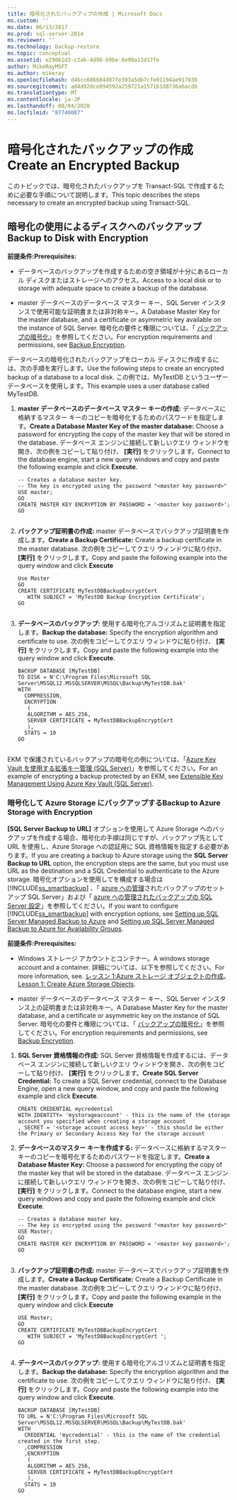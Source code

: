```yaml
---
title: 暗号化されたバックアップの作成 | Microsoft Docs
ms.custom: ''
ms.date: 06/13/2017
ms.prod: sql-server-2014
ms.reviewer: ''
ms.technology: backup-restore
ms.topic: conceptual
ms.assetid: e29061d3-c2ab-4d98-b9be-8e90a11d17fe
author: MikeRayMSFT
ms.author: mikeray
ms.openlocfilehash: d46cc686684d87fe393a5db7cfe01194ae917836
ms.sourcegitcommit: ad4d92dce894592a259721a1571b1d8736abacdb
ms.translationtype: MT
ms.contentlocale: ja-JP
ms.lasthandoff: 08/04/2020
ms.locfileid: "87740087"
---
```

# <a name="create-an-encrypted-backup"></a><span data-ttu-id="3c973-102">暗号化されたバックアップの作成</span><span class="sxs-lookup"><span data-stu-id="3c973-102">Create an Encrypted Backup</span></span>
  <span data-ttu-id="3c973-103">このトピックでは、暗号化されたバックアップを Transact-SQL で作成するために必要な手順について説明します。</span><span class="sxs-lookup"><span data-stu-id="3c973-103">This topic describes the steps necessary to create an encrypted backup using Transact-SQL.</span></span>  
  
## <a name="backup-to-disk-with-encryption"></a><span data-ttu-id="3c973-104">暗号化の使用によるディスクへのバックアップ</span><span class="sxs-lookup"><span data-stu-id="3c973-104">Backup to Disk with Encryption</span></span>  
 <span data-ttu-id="3c973-105">**前提条件:**</span><span class="sxs-lookup"><span data-stu-id="3c973-105">**Prerequisites:**</span></span>  
  
-   <span data-ttu-id="3c973-106">データベースのバックアップを作成するための空き領域が十分にあるローカル ディスクまたはストレージへのアクセス。</span><span class="sxs-lookup"><span data-stu-id="3c973-106">Access to a local disk or to storage with adequate space to create a backup of the database.</span></span>  
  
-   <span data-ttu-id="3c973-107">master データベースのデータベース マスター キー、SQL Server インスタンスで使用可能な証明書または非対称キー。</span><span class="sxs-lookup"><span data-stu-id="3c973-107">A Database Master Key for the master database, and a certificate or asymmetric key available on the instance of SQL Server.</span></span> <span data-ttu-id="3c973-108">暗号化の要件と権限については、「 [バックアップの暗号化](backup-encryption.md)」を参照してください。</span><span class="sxs-lookup"><span data-stu-id="3c973-108">For encryption requirements and permissions, see [Backup Encryption](backup-encryption.md).</span></span>  
  
 <span data-ttu-id="3c973-109">データベースの暗号化されたバックアップをローカル ディスクに作成するには、次の手順を実行します。</span><span class="sxs-lookup"><span data-stu-id="3c973-109">Use the following steps to create an encrypted backup of a database to a local disk.</span></span> <span data-ttu-id="3c973-110">この例では、MyTestDB というユーザー データベースを使用します。</span><span class="sxs-lookup"><span data-stu-id="3c973-110">This example uses a user database called MyTestDB.</span></span>  
  
1.  <span data-ttu-id="3c973-111">**master データベースのデータベース マスター キーの作成:** データベースに格納するマスター キーのコピーを暗号化するためのパスワードを指定します。</span><span class="sxs-lookup"><span data-stu-id="3c973-111">**Create a Database Master Key of the master database:** Choose a password for encrypting the copy of the master key that will be stored in the database.</span></span> <span data-ttu-id="3c973-112">データベース エンジンに接続して新しいクエリ ウィンドウを開き、次の例をコピーして貼り付け、 **[実行]** をクリックします。</span><span class="sxs-lookup"><span data-stu-id="3c973-112">Connect to the database engine, start a new query windows and copy and paste the following example and click **Execute**.</span></span>  
  
    ```  
    -- Creates a database master key.   
    -- The key is encrypted using the password "<master key password>"  
    USE master;  
    GO  
    CREATE MASTER KEY ENCRYPTION BY PASSWORD = '<master key password>';  
    GO  
  
    ```  
  
2.  <span data-ttu-id="3c973-113">**バックアップ証明書の作成:** master データベースでバックアップ証明書を作成します。</span><span class="sxs-lookup"><span data-stu-id="3c973-113">**Create a Backup Certificate:** Create a backup certificate in the master database.</span></span> <span data-ttu-id="3c973-114">次の例をコピーしてクエリ ウィンドウに貼り付け、 **[実行]** をクリックします。</span><span class="sxs-lookup"><span data-stu-id="3c973-114">Copy and paste the following example into the query window and click **Execute**</span></span>  
  
    ```  
    Use Master  
    GO  
    CREATE CERTIFICATE MyTestDBBackupEncryptCert  
       WITH SUBJECT = 'MyTestDB Backup Encryption Certificate';  
    GO  
  
    ```  
  
3.  <span data-ttu-id="3c973-115">**データベースのバックアップ:** 使用する暗号化アルゴリズムと証明書を指定します。</span><span class="sxs-lookup"><span data-stu-id="3c973-115">**Backup the database:** Specify the encryption algorithm and certificate to use.</span></span> <span data-ttu-id="3c973-116">次の例をコピーしてクエリ ウィンドウに貼り付け、 **[実行]** をクリックします。</span><span class="sxs-lookup"><span data-stu-id="3c973-116">Copy and paste the following example into the query window and click **Execute**.</span></span>  
  
    ```  
    BACKUP DATABASE [MyTestDB]  
    TO DISK = N'C:\Program Files\Microsoft SQL Server\MSSQL12.MSSQLSERVER\MSSQL\Backup\MyTestDB.bak'  
    WITH  
      COMPRESSION,  
      ENCRYPTION   
       (  
       ALGORITHM = AES_256,  
       SERVER CERTIFICATE = MyTestDBBackupEncryptCert  
       ),  
      STATS = 10  
    GO  
  
    ```  
  
 <span data-ttu-id="3c973-117">EKM で保護されているバックアップの暗号化の例については、「[Azure Key Vault を使用する拡張キー管理 &#40;SQL Server&#41;](../security/encryption/extensible-key-management-using-azure-key-vault-sql-server.md)」を参照してください。</span><span class="sxs-lookup"><span data-stu-id="3c973-117">For an example of encrypting a backup protected by an EKM, see [Extensible Key Management Using Azure Key Vault &#40;SQL Server&#41;](../security/encryption/extensible-key-management-using-azure-key-vault-sql-server.md).</span></span>  
  
### <a name="backup-to-azure-storage-with-encryption"></a><span data-ttu-id="3c973-118">暗号化して Azure Storage にバックアップする</span><span class="sxs-lookup"><span data-stu-id="3c973-118">Backup to Azure Storage with Encryption</span></span>  
 <span data-ttu-id="3c973-119">**[SQL Server Backup to URL]** オプションを使用して Azure Storage へのバックアップを作成する場合、暗号化の手順は同じですが、バックアップ先として URL を使用し、Azure Storage への認証用に SQL 資格情報を指定する必要があります。</span><span class="sxs-lookup"><span data-stu-id="3c973-119">If you are creating a backup to Azure storage using the **SQL Server Backup to URL** option, the encryption steps are the same, but you must use URL as the destination and a SQL Credential to authenticate to the Azure storage.</span></span> <span data-ttu-id="3c973-120">暗号化オプションを使用してを構成する場合は [!INCLUDE[ss_smartbackup](../../includes/ss-smartbackup-md.md)] 、「 [azure への管理](enable-sql-server-managed-backup-to-microsoft-azure.md)されたバックアップのセットアップ SQL Server」および「 [azure への管理されたバックアップの SQL Server 設定](../../database-engine/setting-up-sql-server-managed-backup-to-windows-azure-for-availability-groups.md)」を参照してください。</span><span class="sxs-lookup"><span data-stu-id="3c973-120">If you want to configure [!INCLUDE[ss_smartbackup](../../includes/ss-smartbackup-md.md)] with encryption options, see [Setting up SQL Server Managed Backup to Azure](enable-sql-server-managed-backup-to-microsoft-azure.md) and [Setting up SQL Server Managed Backup to Azure for Availability Groups](../../database-engine/setting-up-sql-server-managed-backup-to-windows-azure-for-availability-groups.md).</span></span>  
  
 <span data-ttu-id="3c973-121">**前提条件:**</span><span class="sxs-lookup"><span data-stu-id="3c973-121">**Prerequisites:**</span></span>  
  
-   <span data-ttu-id="3c973-122">Windows ストレージ アカウントとコンテナー。</span><span class="sxs-lookup"><span data-stu-id="3c973-122">A windows storage account and a container.</span></span> <span data-ttu-id="3c973-123">詳細については、以下を参照してください。</span><span class="sxs-lookup"><span data-stu-id="3c973-123">For more information, see.</span></span> <span data-ttu-id="3c973-124">[レッスン 1:Azure ストレージ オブジェクトの作成](../../tutorials/lesson-1-create-windows-azure-storage-objects.md)。</span><span class="sxs-lookup"><span data-stu-id="3c973-124">[Lesson 1: Create Azure Storage Objects](../../tutorials/lesson-1-create-windows-azure-storage-objects.md).</span></span>  
  
-   <span data-ttu-id="3c973-125">master データベースのデータベース マスター キー、SQL Server インスタンス上の証明書または非対称キー。</span><span class="sxs-lookup"><span data-stu-id="3c973-125">A Database Master Key for the master database, and a certificate or asymmetric key  on the instance of SQL Server.</span></span> <span data-ttu-id="3c973-126">暗号化の要件と権限については、「 [バックアップの暗号化](backup-encryption.md)」を参照してください。</span><span class="sxs-lookup"><span data-stu-id="3c973-126">For encryption requirements and permissions, see [Backup Encryption](backup-encryption.md).</span></span>  
  
1.  <span data-ttu-id="3c973-127">**SQL Server 資格情報の作成:** SQL Server 資格情報を作成するには、データベース エンジンに接続して新しいクエリ ウィンドウを開き、次の例をコピーして貼り付け、 **[実行]** をクリックします。</span><span class="sxs-lookup"><span data-stu-id="3c973-127">**Create SQL Server Credential:** To create a SQL Server credential, connect to the Database Engine, open a new query window, and copy and paste the following example and click **Execute**.</span></span>  
  
    ```  
    CREATE CREDENTIAL mycredential   
    WITH IDENTITY= 'mystorageaccount' - this is the name of the storage account you specified when creating a storage account    
    , SECRET = '<storage account access key>' - this should be either the Primary or Secondary Access Key for the storage account  
    ```  
  
2.  <span data-ttu-id="3c973-128">**データベースのマスター キーを作成する:** データベースに格納するマスター キーのコピーを暗号化するためのパスワードを指定します。</span><span class="sxs-lookup"><span data-stu-id="3c973-128">**Create a Database Master Key:** Choose a password for encrypting the copy of the master key that will be stored in the database.</span></span> <span data-ttu-id="3c973-129">データベース エンジンに接続して新しいクエリ ウィンドウを開き、次の例をコピーして貼り付け、 **[実行]** をクリックします。</span><span class="sxs-lookup"><span data-stu-id="3c973-129">Connect to the database engine, start a new query windows and copy and paste the following example and click **Execute**.</span></span>  
  
    ```  
    -- Creates a database master key.  
    -- The key is encrypted using the password "<master key password>"  
    USE Master;  
    GO  
    CREATE MASTER KEY ENCRYPTION BY PASSWORD = '<master key password>';  
    GO  
  
    ```  
  
3.  <span data-ttu-id="3c973-130">**バックアップ証明書の作成:** master データベースでバックアップ証明書を作成します。</span><span class="sxs-lookup"><span data-stu-id="3c973-130">**Create a Backup Certificate:** Create a Backup Certificate in the master database.</span></span> <span data-ttu-id="3c973-131">次の例をコピーしてクエリ ウィンドウに貼り付け、 **[実行]** をクリックします。</span><span class="sxs-lookup"><span data-stu-id="3c973-131">Copy and paste the following example in the query window and click **Execute**</span></span>  
  
    ```  
    USE Master;  
    GO  
    CREATE CERTIFICATE MyTestDBBackupEncryptCert  
       WITH SUBJECT = 'MyTestDBBackupEncryptCert ';  
    GO  
  
    ```  
  
4.  <span data-ttu-id="3c973-132">**データベースのバックアップ:** 使用する暗号化アルゴリズムと証明書を指定します。</span><span class="sxs-lookup"><span data-stu-id="3c973-132">**Backup the database:** Specify the encryption algorithm and the certificate to use.</span></span> <span data-ttu-id="3c973-133">次の例をコピーしてクエリ ウィンドウに貼り付け、 **[実行]** をクリックします。</span><span class="sxs-lookup"><span data-stu-id="3c973-133">Copy and paste the following example into the query window and click **Execute**.</span></span>  
  
    ```  
    BACKUP DATABASE [MyTestDB]  
    TO URL = N'C:\Program Files\Microsoft SQL Server\MSSQL12.MSSQLSERVER\MSSQL\Backup\MyTestDB.bak'  
    WITH  
      CREDENTIAL 'mycredential' - this is the name of the credential created in the first step.  
      ,COMPRESSION  
      ,ENCRYPTION   
       (  
       ALGORITHM = AES_256,  
       SERVER CERTIFICATE = MyTestDBBackupEncryptCert  
       ),  
      STATS = 10  
    GO  
  
    ```  
  
  
